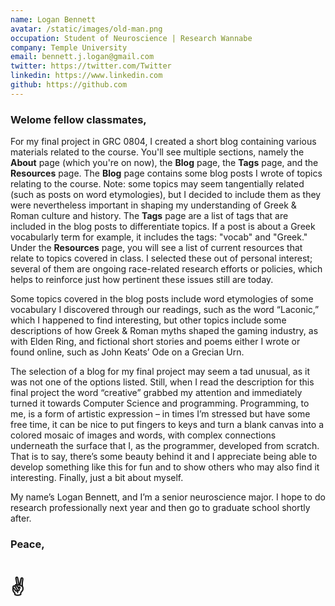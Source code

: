 ```yaml
---
name: Logan Bennett
avatar: /static/images/old-man.png
occupation: Student of Neuroscience | Research Wannabe
company: Temple University
email: bennett.j.logan@gmail.com
twitter: https://twitter.com/Twitter
linkedin: https://www.linkedin.com
github: https://github.com
---
```


### Welome fellow classmates,

For my final project in GRC 0804, I created a short blog containing various materials related to the course. You'll see multiple sections, namely the **About** page (which you're on now), the **Blog** page, the **Tags** page, and the **Resources** page. The **Blog** page contains some blog posts I wrote of topics relating to the course. Note: some topics may seem tangentially related (such as posts on word etymologies), but I decided to include them as they were nevertheless important in shaping my understanding of Greek & Roman culture and history. The **Tags** page are a list of tags that are included in the blog posts to differentiate topics. If a post is about a Greek vocabularly term for example, it includes the tags: "vocab" and "Greek." Under the **Resources** page, you will see a list of current resources that relate to topics covered in class. I selected these out of personal interest; several of them are ongoing race-related research efforts or policies, which helps to reinforce just how pertinent these issues still are today.

Some topics covered in the blog posts include word etymologies of some vocabulary I discovered through our readings, such as the word “Laconic,” which I happened to find interesting, but other topics include some descriptions of how Greek & Roman myths shaped the gaming industry, as with Elden Ring, and fictional short stories and poems either I wrote or found online, such as John Keats’ Ode on a Grecian Urn.

The selection of a blog for my final project may seem a tad unusual, as it was not one of the options listed. Still, when I read the description for this final project the word “creative” grabbed my attention and immediately turned it towards Computer Science and programming. Programming, to me, is a form of artistic expression – in times I’m stressed but have some free time, it can be nice to put fingers to keys and turn a blank canvas into a colored mosaic of images and words, with complex connections underneath the surface that I, as the programmer, developed from scratch. That is to say, there’s some beauty behind it and I appreciate being able to develop something like this for fun and to show others who may also find it interesting. Finally, just a bit about myself.

My name’s Logan Bennett, and I’m a senior neuroscience major. I hope to do research professionally next year and then go to graduate school shortly after.

### Peace,

# ✌️
